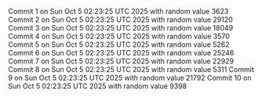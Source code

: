 Commit 1 on Sun Oct  5 02:23:25 UTC 2025 with random value 3623
Commit 2 on Sun Oct  5 02:23:25 UTC 2025 with random value 29120
Commit 3 on Sun Oct  5 02:23:25 UTC 2025 with random value 18049
Commit 4 on Sun Oct  5 02:23:25 UTC 2025 with random value 3570
Commit 5 on Sun Oct  5 02:23:25 UTC 2025 with random value 5262
Commit 6 on Sun Oct  5 02:23:25 UTC 2025 with random value 25246
Commit 7 on Sun Oct  5 02:23:25 UTC 2025 with random value 22929
Commit 8 on Sun Oct  5 02:23:25 UTC 2025 with random value 5311
Commit 9 on Sun Oct  5 02:23:25 UTC 2025 with random value 21792
Commit 10 on Sun Oct  5 02:23:25 UTC 2025 with random value 9398
